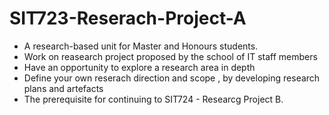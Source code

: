 # SIT723-Reserach-Project-A

- A research-based unit for Master and Honours students.
- Work on reasearch project proposed by the school of IT staff members
- Have an opportunity to explore a research area in depth
- Define your own reserach direction and scope , by developing research plans and artefacts
- The prerequisite for continuing to SIT724 - Researcg Project B.
